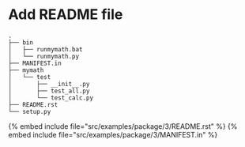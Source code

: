 # Add README file

```
.
├── bin
│   ├── runmymath.bat
│   └── runmymath.py
├── MANIFEST.in
├── mymath
│   └── test
│       ├── __init__.py
│       ├── test_all.py
│       └── test_calc.py
├── README.rst
└── setup.py
```

{% embed include file="src/examples/package/3/README.rst" %}
{% embed include file="src/examples/package/3/MANIFEST.in" %}


